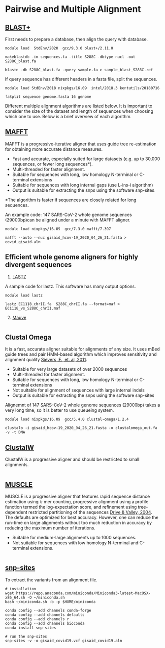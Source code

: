 # Pairwise and Multiple Alignment 

## [BLAST+](https://www.ncbi.nlm.nih.gov/books/NBK279690/)

First needs to prepare a database, then align the query with database. 

```
module load  StdEnv/2020  gcc/9.3.0 blast+/2.11.0

makeblastdb -in sequences.fa -title S288C -dbtype nucl -out S288C_blast.fa

blastn -db S288C_blast.fa -query sample.fa > sample_blast_S288C.ref

```

If query sequence has different headers in a fasta file, split the sequences. 

```
module load StdEnv/2018 nixpkgs/16.09  intel/2018.3 kentutils/20180716

faSplit sequence genome.fasta 16 genome

```

Different multiple alignment algorithms are listed below. It is important to consider the size of the dataset and length of sequences when choosing which one to use.  Below is a brief overview of each algorithm. 

## [MAFFT](https://mafft.cbrc.jp/alignment/software/manual/manual.html) 

MAFFT is a progressive-iterative aligner that uses guide tree re-estimation for obtaining more accurate distance measures.  

+ Fast and accurate, especially suited for large datasets (e.g. up to 30,000 sequences, or fewer long sequences*).
+ Multi-threaded for faster alignment. 
+ Suitable for sequences with long, low homology N-terminal or C-terminal extensions
+ Suitable for sequences with long internal gaps (use L-ins-i algorithm)
+ Output is suitable for extracting the snps using the software snp-sites.

\*The algorithm is faster if sequences are closely related for long sequences.  

An example code:
147 SARS-CoV-2 whole genome sequences (29000bp)can be aligned under a minute with MAFFT aligner.  

```
module load nixpkgs/16.09  gcc/7.3.0 mafft/7.397

mafft --auto --nuc gisaid_hcov-19_2020_04_26_21.fasta > covid_gisaid.aln
```

## Efficient whole genome aligners for highly divergent sequences
1. [LASTZ](http://www.bx.psu.edu/~rsharris/lastz/README.lastz-1.04.03.html#fmt_axt) 

A sample code for lastz. This software has many output options.     

```
module load lastz

lastz EC1118_chrII.fa  S288C_chrII.fa --format=maf > EC1118_vs_S288C_chrII.maf
 ```

2. [Mauve](http://darlinglab.org/mauve/mauve.html) 

```

```

## Clustal Omega 
It is a fast, accurate aligner suitable for alignments of any size. It uses mBed guide trees and pair HMM-based algorithm which improves sensitivity and alignment quality [Sievers, F., et. al, 2011](https://www.scienceopen.com/document_file/75d83110-c338-403b-97fe-813d5e6b41f6/PubMedCentral/75d83110-c338-403b-97fe-813d5e6b41f6.pdf). 

+ Suitable for very large datasets of over 2000 sequences
+ Multi-threaded for faster alignment.
+ Suitable for sequences with long, low homology N-terminal or C-terminal extensions
+ Not suitable for alignment of sequences with large internal indels
+ Output is suitable for extracting the snps using the software snp-sites

Alignemnt of 147 SARS-CoV-2 whole genome sequences (29000bp) takes a very long time, so it is better to use queueing system.  

```
module load nixpkgs/16.09  gcc/5.4.0 clustal-omega/1.2.4

clustalo -i gisaid_hcov-19_2020_04_26_21.fasta -o clustalomega_out.fa -v -t DNA

```

## [ClustalW](http://manpages.ubuntu.com/manpages/bionic/man1/clustalw.1.html)
ClustalW is a progressive aligner and should be restricted to small alignments.

```
```

## [MUSCLE](http://www.drive5.com/muscle/manual/index.html) 
MUSCLE is a progressive aligner that features rapid sequence distance estimation using k-mer counting, progressive alignment using a profile function termed the log-expectation score, and refinement using tree-dependent restricted partitioning of the sequences [Drive & Valley, 2004](http://nar.oxfordjournals.org/content/32/5/1792.full.pdf+html). The defaults are optimized for best accuracy.  However, one can reduce the run-time on large alignments without too much reduction in accuracy by reducing the maximum number of iterations.  

+ Suitable for medium-large alignments up to 1000 sequences. 
+ Not suitable for sequences with low homology N-terminal and C-terminal extensions. 

```
```

## [snp-sites](https://github.com/sanger-pathogens/snp-sites) 
To extract the variants from an alignment file.

```
# installation
wget https://repo.anaconda.com/miniconda/Miniconda3-latest-MacOSX-x86_64.sh -O ~/miniconda.sh
bash ~/miniconda.sh -b -p $HOME/miniconda

conda config --add channels conda-forge
conda config --add channels defaults
conda config --add channels r
conda config --add channels bioconda
conda install snp-sites

# run the snp-sites
snp-sites -v -o gisaid_covid19.vcf gisaid_covid19.aln

```

